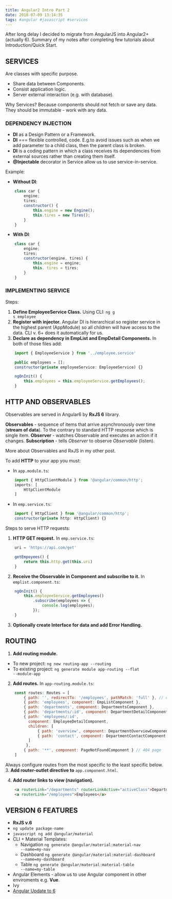 ```yaml
---
title: Angular2 Intro Part 2
date: 2018-07-09 13:14:35
tags: #angular #javascript #services
---
```

After long delay I decided to migrate from AngularJS into Angular2+ (actually 6).
Summary of my notes after completing few tutorials about Introduction/Quick Start.

## SERVICES
Are classes with specific purpose.
- Share data between Components.
- Consist application logic.
- Server external interaction (e.g. with database).

Why Services?
Because components should not fetch or save any data. They should be immutable - work with any data.

### DEPENDENCY INJECTION
- **DI** as a Design Pattern or a Framework.
- **DI** === flexible controlled, code. E.g.to avoid issues such as when we add parameter to a child class, then the parent class is broken.
- **DI** is a coding pattern in which a class receives its dependencies from external sources rather than creating them itself.
- **@Injectable** decorator in Service allow us to use service-in-service.

Example:
- **Without DI**:
``` javascript
    class car {
        engine;
        tires;
        constructor() {
            this.engine = new Engine();
            this.tires = new Tires();
        }
    }
```
- **With DI**:
``` javascript
    class car {
        engine;
        tires;
        constructor(engine, tires) {
            this.engine = engine;
            this. tires = tires;
        }
    }
```

### IMPLEMENTING SERVICE
Steps:
1. **Define EmployeeService Class.**
Using CLI:
    <code>ng g s employee</code>
2. **Register with injector.**
Angular DI is hierarchical so register service in the highest parent (AppModule) so all children will have access to the data. CLI v. 6+ does it automatically for us.
3. **Declare as dependency in EmpList and EmpDetail Components.**
In both of those files add:
``` javascript
    import { EmployeeService } from '../employee.service'

    public employees = [];
    constructor(private employeeService: EmployeeService) {}

    ngOnInit() {
        this.employees = this.employeeService.getEmployees();
    }
```

## HTTP AND OBSERVABLES
Observables are served in Angular6 by **RxJS 6** library.

**Observables** - sequence of items that arrive asynchronously over time (**stream of data**). To the contrary to standard HTTP response which is single item.
**Observer** - watches Observable and executes an action if it changes.
**Subscription** - tells *Observer* to observe *Observable* (listen).

More about Observables and RxJS in my other post.

To add **HTTP** to your app you must:
- In <code>app.module.ts</code>:
``` javascript
    import { HttpClientModule } from '@angular/common/http';
    imports: [
        HttpClientModule
    ]
```
- In <code>emp.service.ts</code>:
``` javascript
    import { HttpClient } from '@angular/common/http';
    constructor(private http: HttpClient) {}
```

Steps to serve HTTP requests:
1. **HTTP GET request.**
In <code>emp.service.ts</code>:
``` javascript
    uri = 'https://api.com/get'

    getEmpoyees() {
        return this.http.get(this.uri)
    }
```
2. **Receive the Observable in Component and subscribe to it.**
In <code>emplist.component.ts</code>:
``` javascript
    ngOnInit() {
        this.employeeService.getEmployees()
            .subscribe(employees => {
                console.log(employees);
            });
    }
```
3. **Optionally create Interface for data and add Error Handling.**

## ROUTING
1. **Add routing module.**
- To new project:
    <code>ng new routing-app --routing</code>
- To existing project:
    <code>ng generate module app-routing --flat --module-app</code>
2. **Add routes.**
In <code>app-routing.module.ts</code>:

``` javascript
    const routes: Routes = [
        { path: '', redirectTo: '/employees', pathMatch: 'full' }, // default route
        { path: 'employees', component: EmpListComponent },
        { path: 'departments', component: DepartmentsComponent },
        { path: 'departments/:id', component: DepartmentDetailComponent }, // route with param
        { path: 'employees/:id',
          component: EmployeeDetailComponent,
          children: [
              { path: 'overview', component: DepartmentOverviewComponent }, // child routes
              { path: 'contact', component: DepartmentContactComponent }
          ]
         },
        { path: '**', component: PageNotFoundComponent } // 404 page
    ]
```
Always configure routes from the most specific to the least specific below.
3. **Add router-outlet directive to** <code>app.component.html</code>.

4. **Add router links to view (navigation).**
``` html
    <a routerLink="/departments" routerLinkActive="activeClass">Departments</a>
    <a routerLink="/employees">Employees</a>
```

## VERSION 6 FEATURES
- **RxJS v.6**
- <code>ng update package-name</code>
- <code>javascript ng add @angular/material</code>
- CLI + Material Templates:
    * Navigation
        <code>ng generate @angular/material:material-nav --name=my-nav</code>
    * Dashboard
        <code>ng generate @angular/material:material-dashboard --name=my-dashboard</code>
    * Table
        <code>ng generate @angular/material:material-table --name=my-table</code>
- Angular Elements - allow us to use Angular component in other enviroments e.g. **Vue**.
- Ivy
- [Angular Update to 6](https://update.angular.io)
